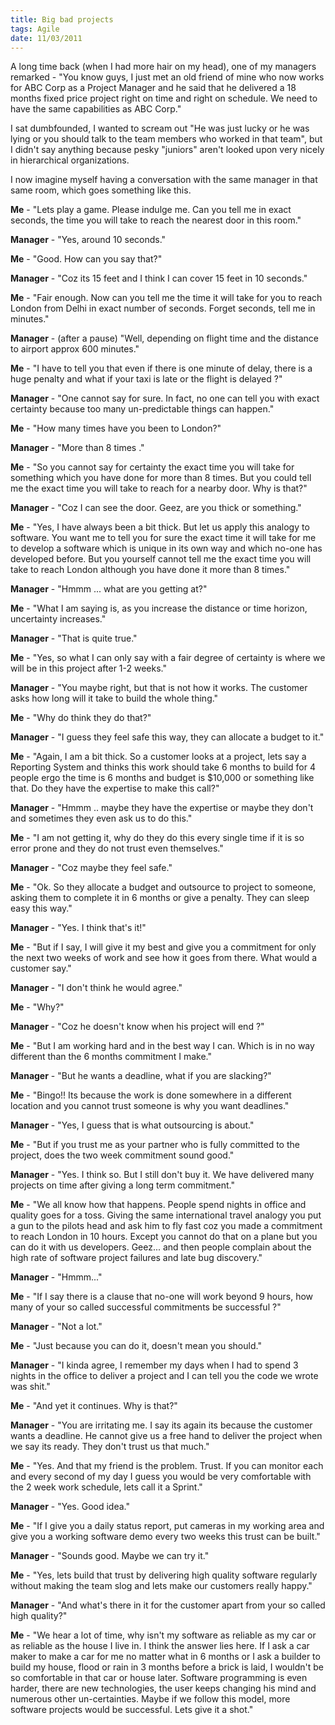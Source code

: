 ```yaml
---
title: Big bad projects
tags: Agile
date: 11/03/2011
---
```


A long time back (when I had more hair on my head), one of my managers remarked - "You know guys, I just met an old friend of mine who now works for ABC Corp as a Project Manager and he said that he delivered a 18 months fixed price project right on time and right on schedule. We need to have the same capabilities as ABC Corp." 

I sat dumbfounded, I wanted to scream out "He was just lucky or he was lying or you should talk to the team members who worked in that team", but I didn't say anything because pesky "juniors" aren't looked upon very nicely in hierarchical organizations.

I now imagine myself having a conversation with the same manager in that same room, which goes something like this. 

__Me__ - "Lets play a game. Please indulge me. Can you tell me in exact seconds, the time you will take to reach the nearest door in this room."

__Manager__ - "Yes, around 10 seconds."

__Me__ - "Good. How can you say that?"

__Manager__ - "Coz its 15 feet and I think I can cover 15 feet in 10 seconds."

__Me__ - "Fair enough. Now can you tell me the time it will take for you to reach London from Delhi in exact number of seconds. Forget seconds, tell me in minutes."

__Manager__ - (after a pause) "Well, depending on flight time and the distance to airport approx 600 minutes."

__Me__ - "I have to tell you that even if there is one minute of delay, there is a huge penalty and what if your taxi is late or the flight is delayed ?"

__Manager__ - "One cannot say for sure. In fact, no one can tell you with exact certainty because too many un-predictable things can happen."

__Me__ - "How many times have you been to London?"

__Manager__ - "More than 8 times ."

__Me__ - "So you cannot say for certainty the exact time you will take for something which you have done for more than 8 times. But you could tell me the exact time you will take to reach for a nearby door. Why is that?"

__Manager__ - "Coz I can see the door. Geez, are you thick or something."

__Me__ - "Yes, I have always been a bit thick. But let us apply this analogy to software. You want me to tell you for sure the exact time it will take for me to develop a software which is unique in its own way and which no-one has developed before. But you yourself cannot tell me the exact time you will take to reach London although you have done it more than 8 times."

__Manager__ - "Hmmm ... what are you getting at?"

__Me__ - "What I am saying is, as you increase the distance or time horizon, uncertainty increases."

__Manager__ - "That is quite true."

__Me__ - "Yes, so what I can only say with a fair degree of certainty is where we will be in this project after 1-2 weeks."

__Manager__ - "You maybe right, but that is not how it works. The customer asks how long will it take to build the whole thing."

__Me__ - "Why do think they do that?"

__Manager__ - "I guess they feel safe this way, they can allocate a budget to it."

__Me__ - "Again, I am a bit thick. So a customer looks at a project, lets say a Reporting System and thinks this work should take 6 months to build for 4 people ergo the time is 6 months and budget is $10,000 or something like that. Do they have the expertise to make this call?"

__Manager__ - "Hmmm .. maybe they have the expertise or maybe they don't and sometimes they even ask us to do this."

__Me__ - "I am not getting it, why do they do this every single time if it is so error prone and they do not trust even themselves."

__Manager__ - "Coz maybe they feel safe."

__Me__ - "Ok. So they allocate a budget and outsource to project to someone, asking them to complete it in 6 months or give a penalty. They can sleep easy this way."

__Manager__ - "Yes. I think that's it!"

__Me__ - "But if I say, I will give it my best and give you a commitment for only the next two weeks of work and see how it goes from there. What would a customer say."

__Manager__ - "I don't think he would agree."

__Me__ - "Why?"

__Manager__ - "Coz he doesn't know when his project will end ?"

__Me__ - "But I am working hard and in the best way I can. Which is in no way different than the 6 months commitment I make."

__Manager__ - "But he wants a deadline, what if you are slacking?"

__Me__ - "Bingo!! Its because the work is done somewhere in a different location and you cannot trust someone is why you want deadlines."

__Manager__ - "Yes, I guess that is what outsourcing is about."

__Me__ - "But if you trust me as your partner who is fully committed to the project, does the two week commitment sound good."

__Manager__ - "Yes. I think so. But I still don't buy it. We have delivered many projects on time after giving a long term commitment."

__Me__ - "We all know how that happens. People spend nights in office and quality goes for a toss. Giving the same international travel analogy you put a gun to the pilots head and ask him to fly fast coz you made a commitment to reach London in 10 hours. Except you cannot do that on a plane but you can do it with us developers. Geez... and then people complain about the high rate of software project failures and late bug discovery."

__Manager__ - "Hmmm..."

__Me__ - "If I say there is a clause that no-one will work beyond 9 hours, how many of your so called successful commitments be successful ?"

__Manager__ - "Not a lot."

__Me__ - "Just because you can do it, doesn't mean you should."

__Manager__ - "I kinda agree, I remember my days when I had to spend 3 nights in the office to deliver a project and I can tell you the code we wrote was shit."

__Me__ - "And yet it continues. Why is that?"

__Manager__ - "You are irritating me. I say its again its because the customer wants a deadline. He cannot give us a free hand to deliver the project when we say its ready. They don't trust us that much."

__Me__ - "Yes. And that my friend is the problem. Trust. If you can monitor each and every second of my day I guess you would be very comfortable with the 2 week work schedule, lets call it a Sprint."

__Manager__ - "Yes. Good idea."

__Me__ - "If I give you a daily status report, put cameras in my working area and give you a working software demo every two weeks this trust can be built."

__Manager__ - "Sounds good. Maybe we can try it."

__Me__ - "Yes, lets build that trust by delivering high quality software regularly without making the team slog and lets make our customers really happy."

__Manager__ - "And what's there in it for the customer apart from your so called high quality?"

__Me__ - "We hear a lot of time, why isn't my software as reliable as my car or as reliable as the house I live in. I think the answer lies here. If I ask a car maker to make a car for me no matter what in 6 months or I ask a builder to build my house, flood or rain in 3 months before a brick is laid, I wouldn't be so comfortable in that car or house later. Software programming is even harder, there are new technologies, the user keeps changing his mind and numerous other un-certainties. Maybe if we follow this model, more software projects would be successful. Lets give it a shot."

